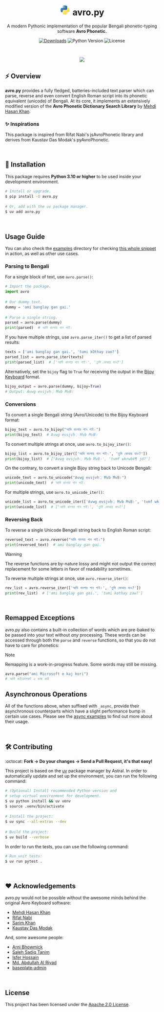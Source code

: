 <div align="center">

# <img src="https://raw.githubusercontent.com/github/explore/80688e429a7d4ef2fca1e82350fe8e3517d3494d/topics/python/python.png" width="35px"/> avro.py

A modern Pythonic implementation of the popular Bengali phonetic-typing software **Avro Phonetic.**

[![Downloads](https://static.pepy.tech/personalized-badge/avro-py?period=total&units=international_system&left_color=grey&right_color=black&left_text=Downloads)](https://pepy.tech/project/avro-py)
![Python Version](https://img.shields.io/pypi/pyversions/avro.py.svg?color=black&label=Python)
![License](https://img.shields.io/pypi/l/avro.py.svg?color=black&label=License)

<br>

<img src="https://github.com/hitblast/avro.py/blob/main/assets/banner.png?raw=True" style="width: 500px; height: auto;"><br>

</div>

## ⚡ Overview

**avro.py** provides a fully fledged, batteries-included text parser which can
parse, reverse and even convert English Roman script into its phonetic
equivalent (unicode) of Bengali. At its core, it implements an extensively
modified version of the **Avro Phonetic Dictionary Search Library** by [Mehdi
Hasan Khan](https://github.com/mugli).

### ✨ Inspirations

This package is inspired from Rifat Nabi's jsAvroPhonetic library and derives from Kaustav Das Modak's pyAvroPhonetic.

<br>

## 🔨 Installation

This package requires **Python 3.10 or higher** to be used inside your development environment.

```sh
# Install or upgrade.
$ pip install -U avro.py

# Or, add with the uv package manager.
$ uv add avro.py
```

<br>

## Usage Guide

You can also check the [examples](https://github.com/hitblast/avro.py/tree/main/examples) directory for
checking [this whole snippet](https://github.com/hitblast/avro.py/blob/main/examples/basic.py) in
action, as well as other use cases.

### Parsing to Bengali

For a single block of text, use `avro.parse()`:

```python
# Import the package.
import avro

# Our dummy text.
dummy = 'ami banglay gan gai.'

# Parse a single string.
parsed = avro.parse(dummy)
print(parsed)  # আমি বাংলায় গান গাই।
```

If you have multiple strings, use `avro.parse_iter()` to get a list of parsed results:

```python
texts = ['ami banglay gan gai.', 'tumi kOthay zao?']
parsed_list = avro.parse_iter(texts)
print(parsed_list)  # ['আমি বাংলায় গান গাই।', 'তুমি কোথায় যাও?']
```

Alternatively, set the `bijoy` flag to `True` for receiving the output in the [Bijoy Keyboard]() format.

```python
bijoy_output = avro.parse(dummy, bijoy=True)
# Output: Avwg evsjvh় Mvb MvB।
```

### Conversions

To convert a single Bengali string (Avro/Unicode) to the Bijoy Keyboard format:

```python
bijoy_text = avro.to_bijoy("আমি বাংলায় গান গাই।")
print(bijoy_text)  # Avwg evsjvh় Mvb MvB।
```

To convert multiple strings at once, use `avro.to_bijoy_iter()`:

```python
bijoy_list = avro.to_bijoy_iter(['আমি বাংলায় গান গাই।', 'তুমি কোথায় যাও?'])
print(bijoy_list)  # ['Avwg evsjvh় Mvb MvB।', 'tvmf wkrwb‡¶ jd?']
```

On the contrary, to convert a single Bijoy string back to Unicode Bengali:

```python
unicode_text = avro.to_unicode("Avwg evsjvh় Mvb MvB।")
print(unicode_text)  # আমি বাংলায় গান গাই।
```

For multiple strings, use `avro.to_unicode_iter()`:

```python
unicode_list = avro.to_unicode_iter(['Avwg evsjvh় Mvb MvB।', 'tvmf wkrwb‡¶ jd?'])
print(unicode_list)  # ['আমি বাংলায় গান গাই।', 'তুমি কোথায় যাও?']
```

### Reversing Back

To reverse a single Unicode Bengali string back to English Roman script:

```python
reversed_text = avro.reverse("আমি বাংলায় গান গাই।")
print(reversed_text)  # ami banglay gan gai.
```

> [!WARNING]
> The reverse functions are by-nature lossy and might not output the correct replacement for some letters in favor of readability sometimes.

To reverse multiple strings at once, use `avro.reverse_iter()`:

```python
rev_list = avro.reverse_iter(['আমি বাংলায় গান গাই।', 'তুমি কোথায় যাও?'])
print(rev_list)  # ['ami banglay gan gai.', 'tumi kothay zaw?']
```

<br>

## Remapped Exceptions

avro.py also contains a built-in collection of words which are pre-baked to be passed into your text without *any* processing. These words can be accessed through both the `parse` and `reverse` functions, so that you do not have to care for phonetics:

> [!NOTE]
> Remapping is a work-in-progress feature. Some words may still be missing.

```python
avro.parse("ami Microsoft e kaj kori")
# আমি মাইক্রোসফট এ কাজ করি
```

## Asynchronous Operations

All of the functions above, when suffixed with `_async`, provide their asynchronous counterparts which have a slight performance bump in certain use cases. Please see the [async examples](https://github.com/hitblast/avro.py/blob/main/examples/async.py) to find out more about their usage.

<br>

## 🛠️ Contributing

:octocat: **Fork -> Do your changes -> Send a Pull Request, it's that easy!** <br>

This project is based on the [uv](https://github.com/astral-sh/uv) package
manager by Astral. In order to automatically update and set up the environment,
you can run the following command:

```sh
# (Optional) Install recommended Python version and
# setup virtual environment for development.
$ uv python install && uv venv
$ source .venv/bin/activate

# Install the project:
$ uv sync --all-extras --dev

# Build the project:
$ uv build --verbose
```

In order to run the tests, you can use the following command:

```sh
# Run unit tests:
$ uv run pytest .
```

<br>

## ❤️ Acknowledgements

avro.py would not be possible without the awesome minds behind the original Avro Keyboard software:

- [Mehdi Hasan Khan](https://github.com/mugli)
- [Rifat Nabi](https://github.com/torifat)
- [Sarim Khan](https://github.com/sarim)
- [Kaustav Das Modak](https://github.com/kaustavdm)

And, some awesome people:

- [Arni Bhowmick]()
- [Saleh Sadiq Tanim](https://github.com/TanimSk)
- [Isfer Hossain](https://github.com/furtidev)
- [Md. Abdullah Al Riyad](https://github.com/Itsmemonzu)
- [baseplate-admin](https://github.com/baseplate-admin)

<br>

## License

This project has been licensed under the [Apache 2.0 License](https://github.com/hitblast/avro.py/blob/main/LICENSE).
